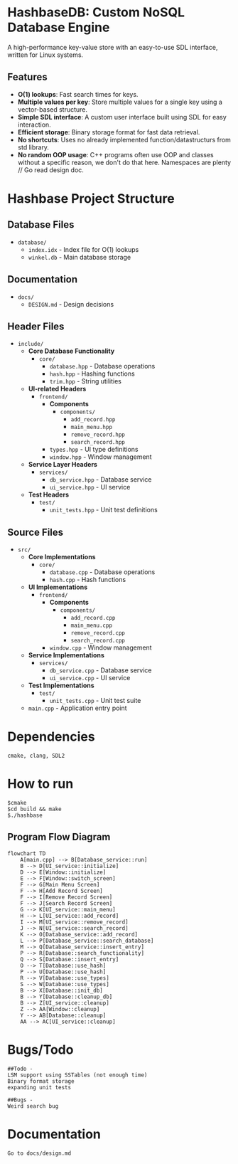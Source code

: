 # HashbaseDB: Custom NoSQL Database Engine

A high-performance key-value store with an easy-to-use SDL interface, written for Linux systems.

## Features

- **O(1) lookups**: Fast search times for keys.
- **Multiple values per key**: Store multiple values for a single key using a vector-based structure.
- **Simple SDL interface**: A custom user interface built using SDL for easy interaction.
- **Efficient storage**: Binary storage format for fast data retrieval.
- **No shortcuts**: Uses no already implemented function/datastructurs from std library.
- **No random OOP usage**: C++ programs often use OOP and classes without a specific reason, we don't do that here. Namespaces are plenty // Go read design doc.

# Hashbase Project Structure

## Database Files

- `database/`
  - `index.idx` - Index file for O(1) lookups
  - `winkel.db` - Main database storage

## Documentation

- `docs/`
  - `DESIGN.md` - Design decisions

## Header Files

- `include/`
  - **Core Database Functionality**
    - `core/`
      - `database.hpp` - Database operations
      - `hash.hpp` - Hashing functions
      - `trim.hpp` - String utilities
  - **UI-related Headers**
    - `frontend/`
      - **Components**
        - `components/`
          - `add_record.hpp`
          - `main_menu.hpp`
          - `remove_record.hpp`
          - `search_record.hpp`
      - `types.hpp` - UI type definitions
      - `window.hpp` - Window management
  - **Service Layer Headers**
    - `services/`
      - `db_service.hpp` - Database service
      - `ui_service.hpp` - UI service
  - **Test Headers**
    - `test/`
      - `unit_tests.hpp` - Unit test definitions

## Source Files

- `src/`
  - **Core Implementations**
    - `core/`
      - `database.cpp` - Database operations
      - `hash.cpp` - Hash functions
  - **UI Implementations**
    - `frontend/`
      - **Components**
        - `components/`
          - `add_record.cpp`
          - `main_menu.cpp`
          - `remove_record.cpp`
          - `search_record.cpp`
      - `window.cpp` - Window management
  - **Service Implementations**
    - `services/`
      - `db_service.cpp` - Database service
      - `ui_service.cpp` - UI service
  - **Test Implementations**
    - `test/`
      - `unit_tests.cpp` - Unit test suite
  - `main.cpp` - Application entry point

# Dependencies

    cmake, clang, SDL2

# How to run

    $cmake
    $cd build && make
    $./hashbase

## Program Flow Diagram

```mermaid
flowchart TD
    A[main.cpp] --> B[Database_service::run]
    B --> D[UI_service::initialize]
    D --> E[Window::initialize]
    E --> F[Window::switch_screen]
    F --> G[Main Menu Screen]
    F --> H[Add Record Screen]
    F --> I[Remove Record Screen]
    F --> J[Search Record Screen]
    G --> K[UI_service::main_menu]
    H --> L[UI_service::add_record]
    I --> M[UI_service::remove_record]
    J --> N[UI_service::search_record]
    K --> O[Database_service::add_record]
    L --> P[Database_service::search_database]
    M --> Q[Database_service::insert_entry]
    P --> R[Database::search_functionality]
    Q --> S[Database::insert_entry]
    O --> T[Database::use_hash]
    P --> U[Database::use_hash]
    R --> V[Database::use_types]
    S --> W[Database::use_types]
    B --> X[Database::init_db]
    B --> Y[Database::cleanup_db]
    B --> Z[UI_service::cleanup]
    Z --> AA[Window::cleanup]
    Y --> AB[Database::cleanup]
    AA --> AC[UI_service::cleanup]
```

# Bugs/Todo

    ##Todo -
    LSM support using SSTables (not enough time)
    Binary format storage
    expanding unit tests

    ##Bugs -
    Weird search bug

# Documentation

    Go to docs/design.md

